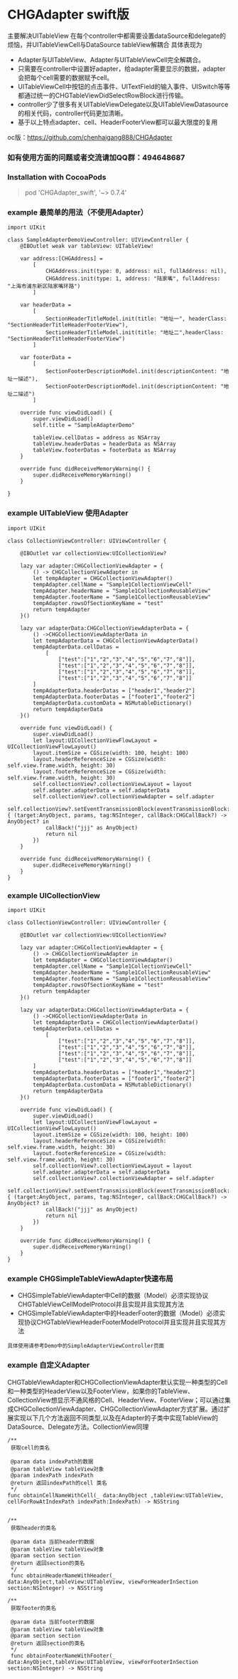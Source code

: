 # CHGAdapter swift版
主要解决UITableView 在每个controller中都需要设置dataSource和delegate的烦恼，并UITableViewCell与DataSource tableView解耦合
具体表现为

- Adapter与UITableView、Adapter与UITableViewCell完全解耦合。
- 只需要在controller中设置好adapter，给adapter需要显示的数据，adapter会把每个cell需要的数据赋予cell。
- UITableViewCell中按钮的点击事件、UITextField的输入事件、UISwitch等等都通过统一的CHGTableViewDidSelectRowBlock进行传输。
- controller少了很多有关UITableViewDelegate以及UITableViewDatasource的相关代码，controller代码更加清晰。
- 基于以上特点adapter、cell、HeaderFooterView都可以最大限度的复用

oc版：https://github.com/chenhaigang888/CHGAdapter

### 如有使用方面的问题或者交流请加QQ群：494648687

### Installation with CocoaPods

> pod 'CHGAdapter_swift', '~> 0.7.4'


### example 最简单的用法（不使用Adapter）

```
import UIKit

class SampleAdapterDemoViewController: UIViewController {
    @IBOutlet weak var tableView: UITableView!
    
    var address:[CHGAddress] =
        [
            CHGAddress.init(type: 0, address: nil, fullAddress: nil),
            CHGAddress.init(type: 1, address: "陆家嘴", fullAddress: "上海市浦东新区陆家嘴环路")
        ]
    
    var headerData =
        [
            SectionHeaderTitleModel.init(title: "地址一", headerClass: "SectionHeaderTitleHeaderFooterView"),
            SectionHeaderTitleModel.init(title: "地址二",headerClass: "SectionHeaderTitleHeaderFooterView")
        ]
    
    var footerData =
        [
            SectionFooterDescriptionModel.init(descriptionContent: "地址一描述"),
            SectionFooterDescriptionModel.init(descriptionContent: "地址二描述")
        ]
    
    override func viewDidLoad() {
        super.viewDidLoad()
        self.title = "SampleAdapterDemo"
        
        tableView.cellDatas = address as NSArray
        tableView.headerDatas = headerData as NSArray
        tableView.footerDatas = footerData as NSArray
    }

    override func didReceiveMemoryWarning() {
        super.didReceiveMemoryWarning()
    }

}

```

### example UITableView 使用Adapter

```
import UIKit

class CollectionViewController: UIViewController {
    
    @IBOutlet var collectionView:UICollectionView?
    
    lazy var adapter:CHGCollectionViewAdapter = {
        () -> CHGCollectionViewAdapter in
        let tempAdapter = CHGCollectionViewAdapter()
        tempAdapter.cellName = "Sample1CollectionViewCell"
        tempAdapter.headerName = "Sample1CollectionReusableView"
        tempAdapter.footerName = "Sample1CollectionReusableView"
        tempAdapter.rowsOfSectionKeyName = "test"
        return tempAdapter
    }()
    
    lazy var adapterData:CHGCollectionViewAdapterData = {
        () ->CHGCollectionViewAdapterData in
        let tempAdapterData = CHGCollectionViewAdapterData()
        tempAdapterData.cellDatas =
            [
                ["test":["1","2","3","4","5","6","7","8"]],
                ["test":["1","2","3","4","5","6","7","8"]],
                ["test":["1","2","3","4","5","6","7","8"]],
                ["test":["1","2","3","4","5","6","7","8"]]
        ]
        tempAdapterData.headerDatas = ["header1","header2"]
        tempAdapterData.footerDatas = ["footer1","footer2"]
        tempAdapterData.customData = NSMutableDictionary()
        return tempAdapterData
    }()

    override func viewDidLoad() {
        super.viewDidLoad()
        let layout:UICollectionViewFlowLayout = UICollectionViewFlowLayout()
        layout.itemSize = CGSize(width: 100, height: 100)
        layout.headerReferenceSize = CGSize(width: self.view.frame.width, height: 30)
        layout.footerReferenceSize = CGSize(width: self.view.frame.width, height: 30)
        self.collectionView?.collectionViewLayout = layout
        self.adapter.adapterData = self.adapterData
        self.collectionView?.collectionViewAdapter = self.adapter
        self.collectionView?.setEventTransmissionBlock(eventTransmissionBlock: { (target:AnyObject, params, tag:NSInteger, callBack:CHGCallBack?) -> AnyObject? in
            callBack!("jjj" as AnyObject)
            return nil
        })
    }

    override func didReceiveMemoryWarning() {
        super.didReceiveMemoryWarning()
    }
}

```


### example UICollectionView

```
import UIKit

class CollectionViewController: UIViewController {
    
    @IBOutlet var collectionView:UICollectionView?
    
    lazy var adapter:CHGCollectionViewAdapter = {
        () -> CHGCollectionViewAdapter in
        let tempAdapter = CHGCollectionViewAdapter()
        tempAdapter.cellName = "Sample1CollectionViewCell"
        tempAdapter.headerName = "Sample1CollectionReusableView"
        tempAdapter.footerName = "Sample1CollectionReusableView"
        tempAdapter.rowsOfSectionKeyName = "test"
        return tempAdapter
    }()
    
    lazy var adapterData:CHGCollectionViewAdapterData = {
        () ->CHGCollectionViewAdapterData in
        let tempAdapterData = CHGCollectionViewAdapterData()
        tempAdapterData.cellDatas =
            [
                ["test":["1","2","3","4","5","6","7","8"]],
                ["test":["1","2","3","4","5","6","7","8"]],
                ["test":["1","2","3","4","5","6","7","8"]],
                ["test":["1","2","3","4","5","6","7","8"]]
        ]
        tempAdapterData.headerDatas = ["header1","header2"]
        tempAdapterData.footerDatas = ["footer1","footer2"]
        tempAdapterData.customData = NSMutableDictionary()
        return tempAdapterData
    }()

    override func viewDidLoad() {
        super.viewDidLoad()
        let layout:UICollectionViewFlowLayout = UICollectionViewFlowLayout()
        layout.itemSize = CGSize(width: 100, height: 100)
        layout.headerReferenceSize = CGSize(width: self.view.frame.width, height: 30)
        layout.footerReferenceSize = CGSize(width: self.view.frame.width, height: 30)
        self.collectionView?.collectionViewLayout = layout
        self.adapter.adapterData = self.adapterData
        self.collectionView?.collectionViewAdapter = self.adapter
        self.collectionView?.setEventTransmissionBlock(eventTransmissionBlock: { (target:AnyObject, params, tag:NSInteger, callBack:CHGCallBack?) -> AnyObject? in
            callBack!("jjj" as AnyObject)
            return nil
        })
    }

    override func didReceiveMemoryWarning() {
        super.didReceiveMemoryWarning()
    }
}
```

### example  CHGSimpleTableViewAdapter快速布局

- CHGSimpleTableViewAdapter中Cell的数据（Model）必须实现协议CHGTableViewCellModelProtocol并且实现并且实现其方法
- CHGSimpleTableViewAdapter中的HeaderFooter的数据（Model）必须实现协议CHGTableViewHeaderFooterModelProtocol并且实现并且实现其方法

```
具体使用请参考Demo中的SimpleAdapterViewController页面
```

### example 自定义Adapter

CHGTableViewAdapter和CHGCollectionViewAdapter默认实现一种类型的Cell和一种类型的HeaderView以及FooterView，如果你的TableView、CollectionView想显示不通风格的Cell、HeaderView、FooterView；可以通过集成CHGCollectionViewAdapter、CHGCollectionViewAdapter方式扩展。通过扩展实现以下几个方法返回不同类型,以及在Adapter的子类中实现TableView的DataSource、Delegate方法。CollectionView同理

```
/**
 获取cell的类名

 @param data indexPath的数据
 @param tableView tableView对象
 @param indexPath indexPath
 @return 返回indexPath的cell 类名
 */
func obtainCellNameWithCell(_ data:AnyObject ,tableView:UITableView, cellForRowAtIndexPath indexPath:IndexPath) -> NSString
    

/**
 获取header的类名

 @param data 当前header的数据
 @param tableView tableView对象
 @param section section
 @return 返回section的类名
 */
 func obtainHeaderNameWithHeader(_ data:AnyObject,tableView:UITableView, viewForHeaderInSection section:NSInteger) -> NSString
    
/**
 获取footer的类名
 
 @param data 当前footer的数据
 @param tableView tableView对象
 @param section section
 @return 返回section的类名
 */
 func obtainFooterNameWithFooter(_ data:AnyObject,tableView:UITableView, viewForFooterInSection section:NSInteger) -> NSString
```
